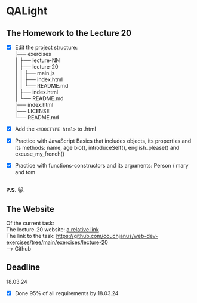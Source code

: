 # QALight
## The Homework to the Lecture 20

- [x] Edit the project structure:<br>
├── exercises<br>
│   ├── lecture-NN<br>
│   ├── lecture-20<br>
│   │   ├── main.js<br>
│   │   ├── index.html<br>
│   │   └── README.md<br>
│   ├── index.html <br>
│   └── README.md<br>
├── index.html<br>
├── LICENSE<br>
└── README.md<br>

- [x] Add the `<!DOCTYPE html>` to .html<br>
- [x] Practice with JavaScript Basics that includes objects, its properties and its methods: name, age bio(), introduceSelf(), english_please() and excuse_my_french()
- [x] Practice with functions-constructors and its arguments: Person / mary and tom
<br><br>

**P.S.** 😸.

## The Website
Of the current task: <br>
The lecture-20 website: [a relative link](./index.html)<br>
The link to the task: https://github.com/couchjanus/web-dev-exercises/tree/main/exercises/lecture-20
<br />
--> Github

## Deadline
18.03.24 <br />

- [x] Done 95% of all requirements by 18.03.24